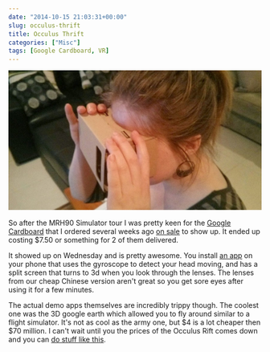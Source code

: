 ```yaml
---
date: "2014-10-15 21:03:31+00:00"
slug: occulus-thrift
title: Occulus Thrift
categories: ["Misc"]
tags: [Google Cardboard, VR]
---
```


![IMG_20141015_185500](img_20141015_185500.jpg)

So after the MRH90 Simulator tour I was pretty keen for the [Google Cardboard](https://cardboard.withgoogle.com/) that I ordered several weeks ago [on sale](http://www.tinydeal.com/diy-google-cardboard-vr-3d-glasses-for-iphone-samsung-cellphone-p-135220.html) to show up. It ended up costing $7.50 or something for 2 of them delivered.

It showed up on Wednesday and is pretty awesome. You install [an app](https://play.google.com/store/apps/details?id=com.google.samples.apps.cardboarddemo) on your phone that uses the gyroscope to detect your head moving, and has a split screen that turns to 3d when you look through the lenses. The lenses from our cheap Chinese version aren't great so you get sore eyes after using it for a few minutes.

The actual demo apps themselves are incredibly trippy though. The coolest one was the 3D google earth which allowed you to fly around similar to a flight simulator. It's not as cool as the army one, but $4 is a lot cheaper then $70 million. I can't wait until you the prices of the Occulus Rift comes down and you can [do stuff like this](https://www.youtube.com/watch?v=-RehCTRrWM0).
